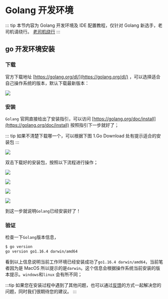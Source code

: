 # Golang 开发环境

::: tip
本节内容为 Golang 开发环境及 IDE 配置教程，仅针对 Golang 新选手，老司机请绕行。
[老司机绕行](/guide/ksks.html)
:::

## go 开发环境安装

### 下载

官方下载地址 [https://golang.org/dl/](https://golang.org/dl/) ，可以选择适合自己操作系统的版本，默认下载最新版本：

![](https://gitee.com/mydearzwj/image/raw/master/img/godown.png)

### 安装

`Golang` 官网直接给出了安装指引，可以访问 [https://golang.org/doc/install](https://golang.org/doc/install) 按照指引下一步就好了；

::: tip
如果不清楚下载哪一个，可以根据下图 1.Go Download 处有提示适合的安装包
:::

![](https://gitee.com/mydearzwj/image/raw/master/img/go-install.png)

双击下载好的安装包，按照以下流程进行操作；

![](https://gitee.com/mydearzwj/image/raw/master/img/go-install-step1.png)

![](https://gitee.com/mydearzwj/image/raw/master/img/go-install-step2.png)

![](https://gitee.com/mydearzwj/image/raw/master/img/go-install-step3.png)

![](https://gitee.com/mydearzwj/image/raw/master/img/go-install-step4.png)

到这一步就说明`Golang`已经安装好了！

### 验证

检查一下`Golang`版本信息，

```sh
$ go version
go version go1.16.4 darwin/amd64
```

看到以上信息说明当前工作环境已经安装成功了`go1.16.4 darwin/amd64`，当前笔者因为是 MacOS 所以提示的是`darwin`。这个信息会根据操作系统当前安装的版本提示。`windows`和`linux` 会有所不同；

:::tip
如果您在安装过程中遇到了其他问题，也可以通过[反馈](https://github.com/go-admin-team/go-admin/issues)的方式一起解决您的问题，同时我们很期待您的建议。
:::
